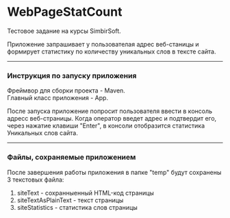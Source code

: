 # WebPageStatCount

Тестовое задание на курсы SimbirSoft.

Приложение запрашивает у пользователая адрес веб-станицы 
и формирует статистику по количеству уникальных слов в тексте сайта.

---

### Инструкция по запуску приложения 

Фреймвор для сборки проекта - Maven.  
Главный класс приложения - App.

После запуска приложение попросит пользователя 
ввести в консоль адресс веб-страницы. Когда оператор введет адрес и 
подтвердит его, через нажатие клавиши "Enter", в консоли отобразится 
статистика Уникальных слов сайта.

---

### Файлы, сохраняемые приложением

После завершения работы приложения в папке "temp" будут сохранены
 3 текстовых файла:

1. siteText - сохранныенный HTML-код страницы
2. siteTextAsPlainText - текст страницы
3. siteStatistics - статистика слов страницы